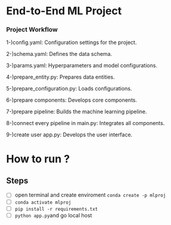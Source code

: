 # End-to-End ML Project
### Project Workflow
1-)config.yaml: Configuration settings for the project.

2-)schema.yaml: Defines the data schema.

3-)params.yaml: Hyperparameters and model configurations.

4-)prepare_entity.py: Prepares data entities.

5-)prepare_configuration.py: Loads configurations.

6-)prepare components: Develops core components.

7-)prepare pipeline: Builds the machine learning pipeline.

8-)connect every pipeline in main.py: Integrates all components.

9-)create user app.py: Develops the user interface.


How to run ?
=============
## Steps
- [ ] open terminal and create enviroment `conda create -p mlproj`
- [ ] `conda activate mlproj`
- [ ] `pip install -r requirements.txt`
- [ ] `python app.py`and go local host
